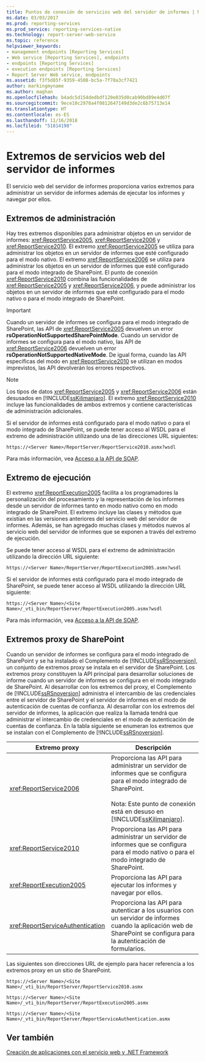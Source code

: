 ```yaml
---
title: Puntos de conexión de servicios web del servidor de informes | Microsoft Docs
ms.date: 03/03/2017
ms.prod: reporting-services
ms.prod_service: reporting-services-native
ms.technology: report-server-web-service
ms.topic: reference
helpviewer_keywords:
- management endpoints [Reporting Services]
- Web service [Reporting Services], endpoints
- endpoints [Reporting Services]
- execution endpoints [Reporting Services]
- Report Server Web service, endpoints
ms.assetid: f3f5d85f-9359-4508-bc5a-7f78a3cf7421
author: markingmyname
ms.author: maghan
ms.openlocfilehash: b4adc5d154dedbdf120e035d0cab90bd89e4d07f
ms.sourcegitcommit: 9ece10c2970a4f0812647149d3de2c6b75713e14
ms.translationtype: HT
ms.contentlocale: es-ES
ms.lasthandoff: 11/16/2018
ms.locfileid: "51814198"
---
```

# <a name="report-server-web-service-endpoints"></a>Extremos de servicios web del servidor de informes
  El servicio web del servidor de informes proporciona varios extremos para administrar un servidor de informes además de ejecutar los informes y navegar por ellos.  
  
## <a name="the-management-endpoints"></a>Extremos de administración  
 Hay tres extremos disponibles para administrar objetos en un servidor de informes: <xref:ReportService2005>, <xref:ReportService2006> y <xref:ReportService2010>. El extremo <xref:ReportService2005> se utiliza para administrar los objetos en un servidor de informes que esté configurado para el modo nativo. El extremo <xref:ReportService2006> se utiliza para administrar los objetos en un servidor de informes que esté configurado para el modo integrado de SharePoint. El punto de conexión <xref:ReportService2010> combina las funcionalidades de <xref:ReportService2005> y <xref:ReportService2006>, y puede administrar los objetos en un servidor de informes que esté configurado para el modo nativo o para el modo integrado de SharePoint.  
  
> [!IMPORTANT]  
>  Cuando un servidor de informes se configura para el modo integrado de SharePoint, las API de <xref:ReportService2005> devuelven un error **rsOperationNotSupportedSharePointMode**. Cuando un servidor de informes se configura para el modo nativo, las API de <xref:ReportService2006> devuelven un error **rsOperationNotSupportedNativeMode**. De igual forma, cuando las API específicas del modo en <xref:ReportService2010> se utilizan en modos imprevistos, las API devolverán los errores respectivos.  
  
> [!NOTE]  
>  Los tipos de datos <xref:ReportService2005> y <xref:ReportService2006> están desusados en [!INCLUDE[ssKilimanjaro](../../../includes/sskilimanjaro-md.md)]. El extremo <xref:ReportService2010> incluye las funcionalidades de ambos extremos y contiene características de administración adicionales.  
  
 Si el servidor de informes está configurado para el modo nativo o para el modo integrado de SharePoint, se puede tener acceso al WSDL para el extremo de administración utilizando una de las direcciones URL siguientes:  
  
```  
https://<Server Name>/ReportServer/ReportService2010.asmx?wsdl  
```  
  
 Para más información, vea [Acceso a la API de SOAP](../../../reporting-services/report-server-web-service/accessing-the-soap-api.md).  
  
## <a name="the-execution-endpoint"></a>Extremo de ejecución  
 El extremo <xref:ReportExecution2005> facilita a los programadores la personalización del procesamiento y la representación de los informes desde un servidor de informes tanto en modo nativo como en modo integrado de SharePoint. El extremo incluye las clases y métodos que existían en las versiones anteriores del servicio web del servidor de informes. Además, se han agregado muchas clases y métodos nuevos al servicio web del servidor de informes que se exponen a través del extremo de ejecución.  
  
 Se puede tener acceso al WSDL para el extremo de administración utilizando la dirección URL siguiente:  
  
```  
https://<Server Name>/ReportServer/ReportExecution2005.asmx?wsdl  
```  
  
 Si el servidor de informes está configurado para el modo integrado de SharePoint, se puede tener acceso al WSDL utilizando la dirección URL siguiente:  
  
```  
https://<Server Name>/<Site Name>/_vti_bin/ReportServer/ReportExecution2005.asmx?wsdl  
```  
  
 Para más información, vea [Acceso a la API de SOAP](../../../reporting-services/report-server-web-service/accessing-the-soap-api.md).  
  
## <a name="sharepoint-proxy-endpoints"></a>Extremos proxy de SharePoint  
 Cuando un servidor de informes se configura para el modo integrado de SharePoint y se ha instalado el Complemento de [!INCLUDE[ssRSnoversion](../../../includes/ssrsnoversion-md.md)], un conjunto de extremos proxy se instala en el servidor de SharePoint. Los extremos proxy constituyen la API principal para desarrollar soluciones de informe cuando un servidor de informes se configura en el modo integrado de SharePoint. Al desarrollar con los extremos del proxy, el Complemento de [!INCLUDE[ssRSnoversion](../../../includes/ssrsnoversion-md.md)] administra el intercambio de las credenciales entre el servidor de SharePoint y el servidor de informes en el modo de autenticación de cuentas de confianza. Al desarrollar con los extremos del servidor de informes, la aplicación que realiza la llamada tendrá que administrar el intercambio de credenciales en el modo de autenticación de cuentas de confianza. En la tabla siguiente se enumeran los extremos que se instalan con el Complemento de [!INCLUDE[ssRSnoversion](../../../includes/ssrsnoversion-md.md)].  
  
|Extremo proxy|Descripción|  
|--------------------|-----------------|  
|<xref:ReportService2006>|Proporciona las API para administrar un servidor de informes que se configura para el modo integrado de SharePoint.<br /><br /> Nota: Este punto de conexión está en desuso en [!INCLUDE[ssKilimanjaro](../../../includes/sskilimanjaro-md.md)].|  
|<xref:ReportService2010>|Proporciona las API para administrar un servidor de informes que se configura para el modo nativo o para el modo integrado de SharePoint.|  
|<xref:ReportExecution2005>|Proporciona las API para ejecutar los informes y navegar por ellos.|  
|<xref:ReportServiceAuthentication>|Proporciona las API para autenticar a los usuarios con un servidor de informes cuando la aplicación web de SharePoint se configura para la autenticación de formularios.|  
  
 Las siguientes son direcciones URL de ejemplo para hacer referencia a los extremos proxy en un sitio de SharePoint.  
  
```  
https://<Server Name>/<Site Name>/_vti_bin/ReportServer/ReportService2010.asmx  
```  
  
```  
https://<Server Name>/<Site Name>/_vti_bin/ReportServer/ReportExecution2005.asmx  
```  
  
```  
https://<Server Name>/<Site Name>/_vti_bin/ReportServer/ReportServiceAuthentication.asmx  
```  
  
## <a name="see-also"></a>Ver también  
 [Creación de aplicaciones con el servicio web y .NET Framework](../../../reporting-services/report-server-web-service/net-framework/building-applications-using-the-web-service-and-the-net-framework.md)  
  
  
